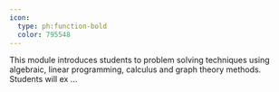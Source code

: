 ```yaml
---
icon:
  type: ph:function-bold
  color: 795548
---
```


This module introduces students to problem solving techniques using algebraic, linear programming, calculus and graph theory methods. Students will ex ... 
